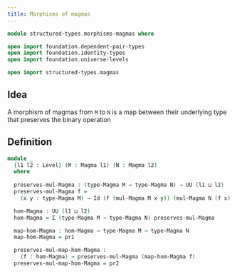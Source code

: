 ```yaml
---
title: Morphisms of magmas
---
```


```agda
module structured-types.morphisms-magmas where

open import foundation.dependent-pair-types
open import foundation.identity-types
open import foundation.universe-levels

open import structured-types.magmas
```

## Idea

A morphism of magmas from `M` to `N` is a map between their underlying type that preserves the binary operation

## Definition

```agda
module _
  {l1 l2 : Level} (M : Magma l1) (N : Magma l2)
  where
  
  preserves-mul-Magma : (type-Magma M → type-Magma N) → UU (l1 ⊔ l2)
  preserves-mul-Magma f =
    (x y : type-Magma M) → Id (f (mul-Magma M x y)) (mul-Magma N (f x) (f y))

  hom-Magma : UU (l1 ⊔ l2)
  hom-Magma = Σ (type-Magma M → type-Magma N) preserves-mul-Magma

  map-hom-Magma : hom-Magma → type-Magma M → type-Magma N
  map-hom-Magma = pr1

  preserves-mul-map-hom-Magma :
    (f : hom-Magma) → preserves-mul-Magma (map-hom-Magma f)
  preserves-mul-map-hom-Magma = pr2
```
